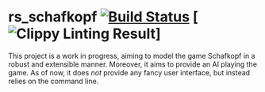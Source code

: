 # rs_schafkopf [![Build Status](https://travis-ci.org/phimuemue/rs_schafkopf.svg?branch=master)](https://travis-ci.org/phimuemue/rs_schafkopf) [![Clippy Linting Result](https://clippy.bashy.io/github/phimuemue/rs_schafkopf/master/badge.svg)]

This project is a work in progress, aiming to model the game Schafkopf in a robust and extensible manner. Moreover, it aims to provide an AI playing the game. As of now, it does *not* provide any fancy user interface, but instead relies on the command line.
